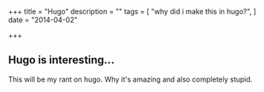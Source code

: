 +++
title = "Hugo"
description = ""
tags = [
    "why did i make this in hugo?",
]
date = "2014-04-02"

+++


## Hugo is interesting...

This will be my rant on hugo. Why it's amazing and also completely stupid. 

